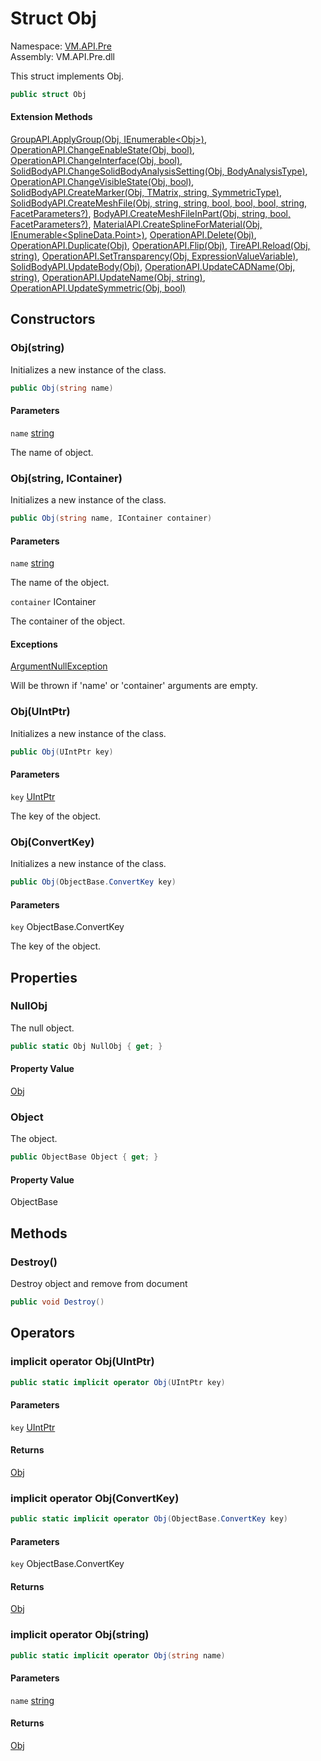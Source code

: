 # Struct Obj

Namespace: [VM.API.Pre](VM.API.Pre.md)  
Assembly: VM.API.Pre.dll  

This struct implements Obj.

```csharp
public struct Obj
```

#### Extension Methods

[GroupAPI.ApplyGroup\(Obj, IEnumerable<Obj\>\)](VM.API.Pre.GroupAPI.md\#VM\_API\_Pre\_GroupAPI\_ApplyGroup\_VM\_API\_Pre\_Obj\_System\_Collections\_Generic\_IEnumerable\_VM\_API\_Pre\_Obj\_\_), 
[OperationAPI.ChangeEnableState\(Obj, bool\)](VM.API.Pre.OperationAPI.md\#VM\_API\_Pre\_OperationAPI\_ChangeEnableState\_VM\_API\_Pre\_Obj\_System\_Boolean\_), 
[OperationAPI.ChangeInterface\(Obj, bool\)](VM.API.Pre.OperationAPI.md\#VM\_API\_Pre\_OperationAPI\_ChangeInterface\_VM\_API\_Pre\_Obj\_System\_Boolean\_), 
[SolidBodyAPI.ChangeSolidBodyAnalysisSetting\(Obj, BodyAnalysisType\)](VM.API.Pre.SolidBodyAPI.md\#VM\_API\_Pre\_SolidBodyAPI\_ChangeSolidBodyAnalysisSetting\_VM\_API\_Pre\_Obj\_VM\_Managed\_DAFUL\_BodyAnalysisType\_), 
[OperationAPI.ChangeVisibleState\(Obj, bool\)](VM.API.Pre.OperationAPI.md\#VM\_API\_Pre\_OperationAPI\_ChangeVisibleState\_VM\_API\_Pre\_Obj\_System\_Boolean\_), 
[SolidBodyAPI.CreateMarker\(Obj, TMatrix, string, SymmetricType\)](VM.API.Pre.SolidBodyAPI.md\#VM\_API\_Pre\_SolidBodyAPI\_CreateMarker\_VM\_API\_Pre\_Obj\_VM\_TMatrix\_System\_String\_VM\_Managed\_SymmetricType\_), 
[SolidBodyAPI.CreateMeshFile\(Obj, string, string, bool, bool, bool, string, FacetParameters?\)](VM.API.Pre.SolidBodyAPI.md\#VM\_API\_Pre\_SolidBodyAPI\_CreateMeshFile\_VM\_API\_Pre\_Obj\_System\_String\_System\_String\_System\_Boolean\_System\_Boolean\_System\_Boolean\_System\_String\_System\_Nullable\_VM\_API\_Pre\_FacetParameters\_\_), 
[BodyAPI.CreateMeshFileInPart\(Obj, string, bool, FacetParameters?\)](VM.API.Pre.BodyAPI.md\#VM\_API\_Pre\_BodyAPI\_CreateMeshFileInPart\_VM\_API\_Pre\_Obj\_System\_String\_System\_Boolean\_System\_Nullable\_VM\_API\_Pre\_FacetParameters\_\_), 
[MaterialAPI.CreateSplineForMaterial\(Obj, IEnumerable<SplineData.Point\>\)](VM.API.Pre.MaterialAPI.md\#VM\_API\_Pre\_MaterialAPI\_CreateSplineForMaterial\_VM\_API\_Pre\_Obj\_System\_Collections\_Generic\_IEnumerable\_VM\_Managed\_DAFUL\_SplineData\_Point\_\_), 
[OperationAPI.Delete\(Obj\)](VM.API.Pre.OperationAPI.md\#VM\_API\_Pre\_OperationAPI\_Delete\_VM\_API\_Pre\_Obj\_), 
[OperationAPI.Duplicate\(Obj\)](VM.API.Pre.OperationAPI.md\#VM\_API\_Pre\_OperationAPI\_Duplicate\_VM\_API\_Pre\_Obj\_), 
[OperationAPI.Flip\(Obj\)](VM.API.Pre.OperationAPI.md\#VM\_API\_Pre\_OperationAPI\_Flip\_VM\_API\_Pre\_Obj\_), 
[TireAPI.Reload\(Obj, string\)](VM.API.Pre.TireAPI.md\#VM\_API\_Pre\_TireAPI\_Reload\_VM\_API\_Pre\_Obj\_System\_String\_), 
[OperationAPI.SetTransparency\(Obj, ExpressionValueVariable\)](VM.API.Pre.OperationAPI.md\#VM\_API\_Pre\_OperationAPI\_SetTransparency\_VM\_API\_Pre\_Obj\_VM\_Models\_Pre\_ExpressionValueVariable\_), 
[SolidBodyAPI.UpdateBody\(Obj\)](VM.API.Pre.SolidBodyAPI.md\#VM\_API\_Pre\_SolidBodyAPI\_UpdateBody\_VM\_API\_Pre\_Obj\_), 
[OperationAPI.UpdateCADName\(Obj, string\)](VM.API.Pre.OperationAPI.md\#VM\_API\_Pre\_OperationAPI\_UpdateCADName\_VM\_API\_Pre\_Obj\_System\_String\_), 
[OperationAPI.UpdateName\(Obj, string\)](VM.API.Pre.OperationAPI.md\#VM\_API\_Pre\_OperationAPI\_UpdateName\_VM\_API\_Pre\_Obj\_System\_String\_), 
[OperationAPI.UpdateSymmetric\(Obj, bool\)](VM.API.Pre.OperationAPI.md\#VM\_API\_Pre\_OperationAPI\_UpdateSymmetric\_VM\_API\_Pre\_Obj\_System\_Boolean\_)

## Constructors

### Obj\(string\)

Initializes a new instance of the <xref href="VM.API.Pre.Obj" data-throw-if-not-resolved="false"></xref> class.

```csharp
public Obj(string name)
```

#### Parameters

`name` [string](https://learn.microsoft.com/dotnet/api/system.string)

The name of object.

### Obj\(string, IContainer\)

Initializes a new instance of the <xref href="VM.API.Pre.Obj" data-throw-if-not-resolved="false"></xref> class.

```csharp
public Obj(string name, IContainer container)
```

#### Parameters

`name` [string](https://learn.microsoft.com/dotnet/api/system.string)

The name of the object.

`container` IContainer

The container of the object.

#### Exceptions

 [ArgumentNullException](https://learn.microsoft.com/dotnet/api/system.argumentnullexception)

Will be thrown if 'name' or 'container' arguments are empty.

### Obj\(UIntPtr\)

Initializes a new instance of the <xref href="VM.API.Pre.Obj" data-throw-if-not-resolved="false"></xref> class.

```csharp
public Obj(UIntPtr key)
```

#### Parameters

`key` [UIntPtr](https://learn.microsoft.com/dotnet/api/system.uintptr)

The key of the object.

### Obj\(ConvertKey\)

Initializes a new instance of the <xref href="VM.API.Pre.Obj" data-throw-if-not-resolved="false"></xref> class.

```csharp
public Obj(ObjectBase.ConvertKey key)
```

#### Parameters

`key` ObjectBase.ConvertKey

The key of the object.

## Properties

### NullObj

The null object.

```csharp
public static Obj NullObj { get; }
```

#### Property Value

 [Obj](VM.API.Pre.Obj.md)

### Object

The object.

```csharp
public ObjectBase Object { get; }
```

#### Property Value

 ObjectBase

## Methods

### Destroy\(\)

Destroy object and remove from document

```csharp
public void Destroy()
```

## Operators

### implicit operator Obj\(UIntPtr\)

```csharp
public static implicit operator Obj(UIntPtr key)
```

#### Parameters

`key` [UIntPtr](https://learn.microsoft.com/dotnet/api/system.uintptr)

#### Returns

 [Obj](VM.API.Pre.Obj.md)

### implicit operator Obj\(ConvertKey\)

```csharp
public static implicit operator Obj(ObjectBase.ConvertKey key)
```

#### Parameters

`key` ObjectBase.ConvertKey

#### Returns

 [Obj](VM.API.Pre.Obj.md)

### implicit operator Obj\(string\)

```csharp
public static implicit operator Obj(string name)
```

#### Parameters

`name` [string](https://learn.microsoft.com/dotnet/api/system.string)

#### Returns

 [Obj](VM.API.Pre.Obj.md)


